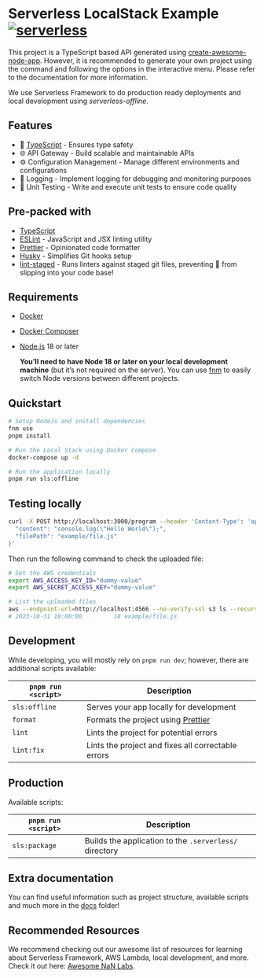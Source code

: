 # Serverless LocalStack Example [![serverless](http://public.serverless.com/badges/v3.svg)](http://www.serverless.com)

This project is a TypeScript based API generated using [create-awesome-node-app](https://www.npmjs.com/package/create-awesome-node-app). However, it is recommended to generate your own project using the command and following the options in the interactive menu. Please refer to the documentation for more information.

We use Serverless Framework to do production ready deployments and local development using
_serverless-offline_.

## Features

- 🦾 [TypeScript](https://www.typescriptlang.org/) - Ensures type safety
- 🌐 API Gateway - Build scalable and maintainable APIs
- ⚙️ Configuration Management - Manage different environments and configurations
- 📜 Logging - Implement logging for debugging and monitoring purposes
- 🧪 Unit Testing - Write and execute unit tests to ensure code quality

## Pre-packed with

- [TypeScript](https://www.typescriptlang.org/)
- [ESLint](https://eslint.org/) - JavaScript and JSX linting utility
- [Prettier](https://prettier.io/) - Opinionated code formatter
- [Husky](https://www.npmjs.com/package/husky) - Simplifies Git hooks setup
- [lint-staged](https://www.npmjs.com/package/lint-staged) - Runs linters against staged git files, preventing 💩 from slipping into your code base!

## Requirements

- [Docker](https://www.docker.com/)
- [Docker Composer](https://docs.docker.com/compose/)
- [Node.js](https://nodejs.org/en/) 18 or later

  **You’ll need to have Node 18 or later on your local development machine** (but it’s not required on the server). You can use [fnm](https://github.com/Schniz/fnm) to easily switch Node versions between different projects.

## Quickstart

```sh
# Setup NodeJs and install dependencies
fnm use
pnpm install

# Run the Local Stack using Docker Compose
docker-compose up -d

# Run the application locally
pnpm run sls:offline
```

## Testing locally

```sh
curl -X POST http://localhost:3000/program --header 'Content-Type': 'application/json' --data '{
  "content": "console.log(\"Hello World\");",
  "filePath": "example/file.js"
}'
```

Then run the following command to check the uploaded file:

```sh
# Set the AWS credentials
export AWS_ACCESS_KEY_ID="dummy-value"
export AWS_SECRET_ACCESS_KEY="dummy-value"

# List the uploaded files
aws --endpoint-url=http://localhost:4566 --no-verify-ssl s3 ls --recursive serverless-localstack-bucket
# 2023-10-31 18:00:00         18 example/file.js
```

## Development

While developing, you will mostly rely on `pnpm run dev`; however, there are additional scripts available:

| `pnpm run <script>` | Description                                                |
| ------------------- | ---------------------------------------------------------- |
| `sls:offline`       | Serves your app locally for development                    |
| `format`            | Formats the project using [Prettier](https://prettier.io/) |
| `lint`              | Lints the project for potential errors                     |
| `lint:fix`          | Lints the project and fixes all correctable errors         |

## Production

Available scripts:

| `pnpm run <script>` | Description                                            |
| ------------------- | ------------------------------------------------------ |
| `sls:package`       | Builds the application to the `.serverless/` directory |

## Extra documentation

You can find useful information such as project structure, available scripts and much more in the [docs](./docs) folder!

## Recommended Resources

We recommend checking out our awesome list of resources for learning about Serverless Framework, AWS Lambda,
local development, and more. Check it out here: [Awesome NaN Labs](https://github.com/nanlabs/awesome-nan).
